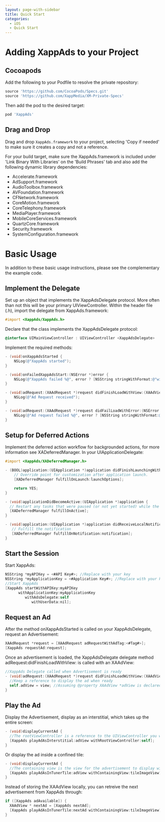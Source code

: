 ```yaml
---
layout: page-with-sidebar
title: Quick Start
categories:
  - iOS
  - Quick Start
---
```


# Adding XappAds to your Project

## Cocoapods

Add the following to your Podfile to resolve the private repository:

```ruby
source 'https://github.com/CocoaPods/Specs.git'
source 'https://github.com/XappMedia/XM-Private-Specs'
```

Then add the pod to the desired target:

```ruby
pod 'XappAds'
```

## Drag and Drop

Drag and drop `XappAds.framework` to your project, selecting 'Copy if needed' to make sure it creates a copy and not a reference.

For your build target, make sure the XappAds.framework is included under 'Link Binary With Libraries' on the 'Build Phrases' tab and also add the following dynamic library dependencies:

 *  Accelerate.framework
 *  AdSupport.framework
 *  AudioToolbox.framework
 *  AVFoundation.framework
 *  CFNetwork.framework
 *  CoreMotion.framework
 *  CoreTelephony.framework
 *  MediaPlayer.framework
 *  MobileCoreServices.framework
 *  QuartzCore.framework
 *  Security.framework
 *  SystemConfiguration.framework

# Basic Usage
In addition to these basic usage instructions, please see the complementary the example code.

## Implement the Delegate

Set up an object that implements the XappAdsDelegate protocol.  More often than not this will be your primary UIViewController.  Within the header file (.h), import the delegate from XappAds.framework:

```objective-c
#import <XappAds/XappAds.h>
```

Declare that the class implements the XappAdsDelegate protocol:

```objective-c
@interface UIMainViewController : UIViewController <XappAdsDelegate>
```

Implement the required methods:

```objective-c
- (void)onXappAdsStarted {
    NSLog(@"XappAds started");
}

- (void)onFailedXappAdsStart:(NSError *)error {
    NSLog(@"XappAds failed %@", error ? [NSString stringWithFormat:@"with error: %@", error.localizedDescription] : @"");
}

- (void)adRequest:(XAAdRequest *)request didFinishLoadWithView:(XAAdView *)view {
    NSLog(@"Ad Request received");
}

- (void)adRequest:(XAAdRequest *)request didFailLoadWithError:(NSError *)error {
    NSLog(@"Ad request failed %@", error ? [NSString stringWithFormat:@"with error: %@", error.localizedDescription] : @"");
}
```

## Setup for Deferred Actions

Implement the deferred action workflow for backgrounded actions, for more information see XADeferredManager.  In your UIApplicationDelegate:

```objective-c
#import <XappAds/XADeferredManager.h>

- (BOOL)application:(UIApplication *)application didFinishLaunchingWithOptions:(NSDictionary *)launchOptions {
    // Override point for customization after application launch.
    [XADeferredManager fulfillOnLaunch:launchOptions];

    return YES;
}

- (void)applicationDidBecomeActive:(UIApplication *)application {
  // Restart any tasks that were paused (or not yet started) while the application was inactive. If the application was previously in the background, optionally refresh the user interface.
  [XADeferredManager fulfillOnActive];
}

- (void)application:(UIApplication *)application didReceiveLocalNotification:(UILocalNotification *)notification {
   // Fulfill the notification
   [XADeferredManager fulfillOnNotification:notification];
}
```

## Start the Session

Start XappAds:

```objective-c
NSString *myAPIKey = <#API Key#>; //Replace with your key
NSString *myApplicationKey = <#Application Key#>; //Replace with your key
//Start XappAds
[XappAds startWithAPIKey:myAPIKey
      withApplicationKey:myApplicationKey
         withAdsDelegate:self
            withUserData:nil];
```

## Request an Ad

 After the method onXappAdsStarted is called on your XappAdsDelegate, request an Advertisement:

```objective-c
XAAdRequest *request = [XAAdRequest adRequestWithAdTag:<#Tag#>];
[XappAds requestAd:request];
```

 Once an advertisement is loaded, the XappAdsDelegate delegate method adRequest:didFinishLoadWithView: is called with an XAAdView:

```objective-c
//XappAds Delegate called when Advertisement is ready
- (void)adRequest:(XAAdRequest *)request didFinishLoadWithView:(XAAdView *)view {
  //Keep a reference to display the ad when ready
  self.adView = view; //Assuming @property XAAdView *adView is declared
}
```

## Play the Ad

Display the Advertisement, display as an interstitial, which takes up the entire screen:

```objective-c
- (void)displayCurrentAd {
  //The rootViewController is a reference to the UIViewController you want the ad to display in
  [XappAds playAdAsInterstitial:adView withRootViewController:self];
}
```

Or display the ad inside a confined tile:

```objective-c
- (void)displayCurrentAd {
  //The containing view is the view for the advertisement to display within.  It must inherit from UIView.
  [XappAds playAdAsInTunerTile:adView withContainingView:tileImageView];
}
```

Instead of storing the XAAdView locally, you can retreive the next advertisement from XappAds through:

```objective-c
if ([XappAds adAvailable]) {
  XAAdView * nextAd = [XappAds nextAd];
  [XappAds playAdAsInTunerTile:nextAd withContainingView:tileImageView];
}
```
